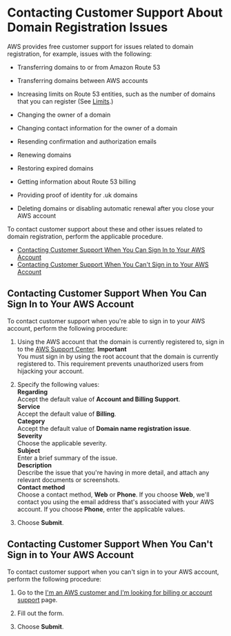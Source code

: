# Contacting Customer Support About Domain Registration Issues<a name="domain-contact-support"></a>

AWS provides free customer support for issues related to domain registration, for example, issues with the following:

+ Transferring domains to or from Amazon Route 53

+ Transferring domains between AWS accounts

+ Increasing limits on Route 53 entities, such as the number of domains that you can register \(See [Limits](DNSLimitations.md)\.\)

+ Changing the owner of a domain

+ Changing contact information for the owner of a domain

+ Resending confirmation and authorization emails

+ Renewing domains

+ Restoring expired domains

+ Getting information about Route 53 billing

+ Providing proof of identity for \.uk domains

+ Deleting domains or disabling automatic renewal after you close your AWS account

To contact customer support about these and other issues related to domain registration, perform the applicable procedure\.


+ [Contacting Customer Support When You Can Sign In to Your AWS Account](#domain-contact-support-can-sign-in)
+ [Contacting Customer Support When You Can't Sign in to Your AWS Account](#domain-contact-support-cannot-sign-in)

## Contacting Customer Support When You Can Sign In to Your AWS Account<a name="domain-contact-support-can-sign-in"></a>

To contact customer support when you're able to sign in to your AWS account, perform the following procedure:

1. Using the AWS account that the domain is currently registered to, sign in to the [AWS Support Center](https://console.aws.amazon.com/support/home?region=us-east-1#/case/create?issueType=customer-service&serviceCode=billing&categoryCode=domain-name-registration-issue)\. 
**Important**  
You must sign in by using the root account that the domain is currently registered to\. This requirement prevents unauthorized users from hijacking your account\.

1. Specify the following values:  
**Regarding**  
Accept the default value of **Account and Billing Support**\.  
**Service**  
Accept the default value of **Billing**\.  
**Category**  
Accept the default value of **Domain name registration issue**\.  
**Severity**  
Choose the applicable severity\.  
**Subject**  
Enter a brief summary of the issue\.  
**Description**  
Describe the issue that you're having in more detail, and attach any relevant documents or screenshots\.  
**Contact method**  
Choose a contact method, **Web** or **Phone**\. If you choose **Web**, we'll contact you using the email address that's associated with your AWS account\. If you choose **Phone**, enter the applicable values\.

1. Choose **Submit**\.

## Contacting Customer Support When You Can't Sign in to Your AWS Account<a name="domain-contact-support-cannot-sign-in"></a>

To contact customer support when you can't sign in to your AWS account, perform the following procedure:

1. Go to the [I'm an AWS customer and I'm looking for billing or account support](https://pages.awscloud.com/contact-us-account-support.html) page\.

1. Fill out the form\.

1. Choose **Submit**\.